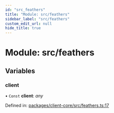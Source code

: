 ```yaml
---
id: "src_feathers"
title: "Module: src/feathers"
sidebar_label: "src/feathers"
custom_edit_url: null
hide_title: true
---
```


# Module: src/feathers

## Variables

### client

• `Const` **client**: *any*

Defined in: [packages/client-core/src/feathers.ts:17](https://github.com/xr3ngine/xr3ngine/blob/2d83606b6/packages/client-core/src/feathers.ts#L17)
